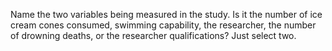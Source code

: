 Name the two variables being measured in the study. Is it the number of ice
cream cones consumed, swimming capability, the researcher, the number of
drowning deaths, or the researcher qualifications? Just select two.
